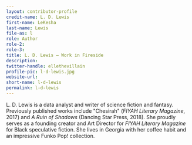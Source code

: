 ```yaml
---
layout: contributor-profile
credit-name: L. D. Lewis
first-name: LeKesha
last-name: Lewis
file-as: l
role: Author
role-2:
role-3:
title: L. D. Lewis — Work in Fireside
description: 
twitter-handle: ellethevillain
profile-pic: l-d-lewis.jpg
website-url:
short-name: l-d-lewis
permalink: l-d-lewis
---
```

L. D. Lewis is a data analyst and writer of science fiction and fantasy. Previously published works include "Chesirah" (_FIYAH Literary Magazine_, 2017) and _A Ruin of Shadows_ (Dancing Star Press, 2018). She proudly serves as a founding creator and Art Director for _FIYAH Literary Magazine_ for Black speculative fiction. She lives in Georgia with her coffee habit and an impressive Funko Pop! collection.
